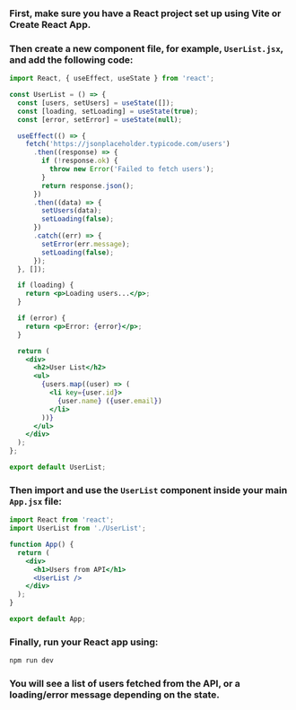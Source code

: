 ### First, make sure you have a React project set up using Vite or Create React App.  
### Then create a new component file, for example, `UserList.jsx`, and add the following code:

```jsx
import React, { useEffect, useState } from 'react';

const UserList = () => {
  const [users, setUsers] = useState([]);
  const [loading, setLoading] = useState(true);
  const [error, setError] = useState(null);

  useEffect(() => {
    fetch('https://jsonplaceholder.typicode.com/users')
      .then((response) => {
        if (!response.ok) {
          throw new Error('Failed to fetch users');
        }
        return response.json();
      })
      .then((data) => {
        setUsers(data);
        setLoading(false);
      })
      .catch((err) => {
        setError(err.message);
        setLoading(false);
      });
  }, []);

  if (loading) {
    return <p>Loading users...</p>;
  }

  if (error) {
    return <p>Error: {error}</p>;
  }

  return (
    <div>
      <h2>User List</h2>
      <ul>
        {users.map((user) => (
          <li key={user.id}>
            {user.name} ({user.email})
          </li>
        ))}
      </ul>
    </div>
  );
};

export default UserList;
```

### Then import and use the `UserList` component inside your main `App.jsx` file:

```jsx
import React from 'react';
import UserList from './UserList';

function App() {
  return (
    <div>
      <h1>Users from API</h1>
      <UserList />
    </div>
  );
}

export default App;
```

### Finally, run your React app using:

```bash
npm run dev
```

### You will see a list of users fetched from the API, or a loading/error message depending on the state.
